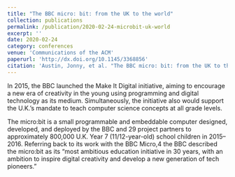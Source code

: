 ```yaml
---
title: "The BBC micro: bit: from the UK to the world"
collection: publications
permalink: /publication/2020-02-24-microbit-uk-world
excerpt: ''
date: 2020-02-24
category: conferences
venue: 'Communications of the ACM'
paperurl: 'http://dx.doi.org/10.1145/3368856'
citation: 'Austin, Jonny, et al. "The BBC micro: bit: from the UK to the world." <i>Communications of the ACM 63.3 (2020): 62-69.</>'
---
```


In 2015, the BBC launched the Make It Digital initiative, aiming to encourage a new era of creativity in the young using programming and digital technology as its medium. Simultaneously, the initiative also would support the U.K.’s mandate to teach computer science
concepts at all grade levels.

The micro:bit is a small programmable and embeddable computer designed, developed, and deployed by the BBC and 29 project partners to approximately 800,000 U.K. Year 7 (11/12-year-old) school children in 2015–2016. Referring back to its work with the BBC Micro,4 the BBC described the micro:bit as its “most ambitious education initiative in 30 years, with an ambition to inspire digital creativity and develop a new generation of tech pioneers.”